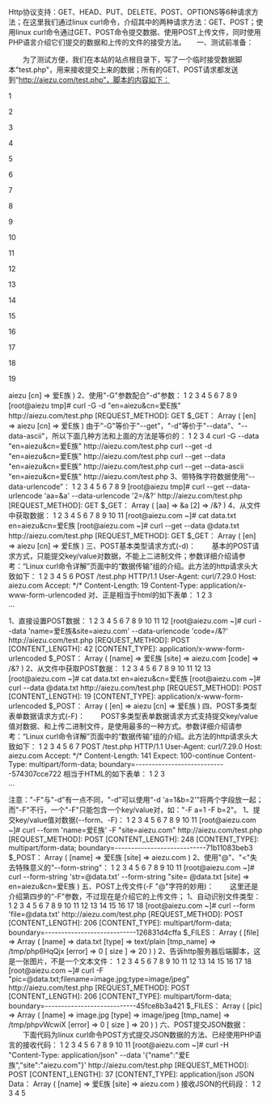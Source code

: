 Http协议支持：GET、HEAD、PUT、DELETE、POST、OPTIONS等6种请求方法；在这里我们通过linux curl命令，介绍其中的两种请求方法：GET、POST；使用linux curl命令通过GET、POST命令提交数据、使用POST上传文件，同时使用PHP语言介绍它们提交的数据和上传的文件的接受方法。
　
一、测试前准备：

　　为了测试方便，我们在本站的站点根目录下，写了一个临时接受数据脚本"test.php"，用来接收提交上来的数据；所有的GET、POST请求都发送到“http://aiezu.com/test.php”，脚本的内容如下：

1

2

3

4

5

6

7

8

9

10

11

12

13

14

15

16

17

18

19
	

<?php

foreach(array('REQUEST_METHOD', 'CONTENT_LENGTH', 'CONTENT_TYPE') as $key ) {

    if ( isset( $_SERVER[$key] ) ) {

        echo sprintf("[%s]: %s\n", $key, $_SERVER[$key]);

    }

}

echo PHP_EOL;

foreach(array('_GET', '_POST', '_FILES') as $name ) {

    if( !empty( $$name ) ) {

        echo sprintf("\$%s：\n", $name);

        print_r($$name);

        echo PHP_EOL;

    }

}

//接收JSON代码

if ( strtolower($_SERVER['CONTENT_TYPE']) == 'application/json' && $json = file_get_contents("php://input") ) {

    echo "JSON Data：\n";

    print_r(@json_decode($json, true));

}

 
二、GET请求方式：

　　GET方式只能提交key/value对数据，不能上传二进制文件。使用linux curl命令通过GET方法提交数据主要分为两大类，1：直接将数据附加在URL后面；2：使用"-G"或者"--get"参数配合"-d"、"--data"、"--data-ascii"、"--data-urlencode"等参数，参数详细介绍请参考：“Linux curl命令详解”页面中的“数据传输”组的介绍。
1、将数据直接附加在URL后面：

1

2

3

4

5

6

7

8

9
	

[root@aiezu.com ~]# curl 'http://aiezu.com/test.php?en=aiezu&cn=爱E族'

[REQUEST_METHOD]: GET

 

$_GET：

Array

(

    [en] => aiezu

    [cn] => 爱E族

)

 
2、使用"-G"参数配合"-d"参数：

1

2

3

4

5

6

7

8

9
	

[root@aiezu tmp]# curl -G -d "en=aiezu&cn=爱E族" http://aiezu.com/test.php

[REQUEST_METHOD]: GET

 

$_GET：

Array

(

    [en] => aiezu

    [cn] => 爱E族

)

由于"-G"等价于"--get"，"-d"等价于"--data"、"--data-ascii"，所以下面几种方法和上面的方法是等价的：

1

2

3

4
	

curl -G --data "en=aiezu&cn=爱E族" http://aiezu.com/test.php

curl --get -d "en=aiezu&cn=爱E族" http://aiezu.com/test.php

curl --get --data "en=aiezu&cn=爱E族" http://aiezu.com/test.php

curl --get --data-ascii "en=aiezu&cn=爱E族" http://aiezu.com/test.php

 
3、带特殊字符数据使用“--data-urlencode”：

1

2

3

4

5

6

7

8

9
	

[root@aiezu tmp]# curl --get --data-urlencode 'aa=&a' --data-urlencode '2=/&?' http://aiezu.com/test.php

[REQUEST_METHOD]: GET

 

$_GET：

Array

(

    [aa] => &a

    [2] => /&?

)

 
4、从文件中获取数据：

1

2

3

4

5

6

7

8

9

10

11
	

[root@aiezu.com ~]# cat data.txt

en=aiezu&cn=爱E族

[root@aiezu.com ~]# curl --get --data @data.txt http://aiezu.com/test.php

[REQUEST_METHOD]: GET

 

$_GET：

Array

(

    [en] => aiezu

    [cn] => 爱E族

)

 
三、POST基本类型请求方式(-d)：

　　基本的POST请求方式，只能提交key/value对数据，不能上二进制文件；参数详细介绍请参考：“Linux curl命令详解”页面中的“数据传输”组的介绍。此方法的http请求头大致如下：

1

2

3

4

5

6
	

POST /test.php HTTP/1.1

User-Agent: curl/7.29.0

Host: aiezu.com

Accept: */*

Content-Length: 19

Content-Type: application/x-www-form-urlencoded

对、正是相当于html的如下表单：

1

2

3
	

<form method="POST" action="/test.php" enctype="application/x-www-form-urlencoded">

...

</form>

 
1、直接设置POST数据：

1

2

3

4

5

6

7

8

9

10

11

12
	

[root@aiezu.com ~]# curl --data 'name=爱E族&site=aiezu.com' --data-urlencode 'code=/&?' http://aiezu.com/test.php

[REQUEST_METHOD]: POST

[CONTENT_LENGTH]: 42

[CONTENT_TYPE]: application/x-www-form-urlencoded

 

$_POST：

Array

(

    [name] => 爱E族

    [site] => aiezu.com

    [code] => /&?

)

 
2、从文件中获取POST数据：

1

2

3

4

5

6

7

8

9

10

11

12

13
	

[root@aiezu.com ~]# cat data.txt

en=aiezu&cn=爱E族

[root@aiezu.com ~]# curl --data @data.txt http://aiezu.com/test.php

[REQUEST_METHOD]: POST

[CONTENT_LENGTH]: 19

[CONTENT_TYPE]: application/x-www-form-urlencoded

 

$_POST：

Array

(

    [en] => aiezu

    [cn] => 爱E族

)

 
四、POST多类型表单数据请求方式(-F)：

　　POST多类型表单数据请求方式支持提交key/value值对数据、和上传二进制文件，是使用最多的一种方式。参数详细介绍请参考：“Linux curl命令详解”页面中的“数据传输”组的介绍。此方法的http请求头大致如下：

1

2

3

4

5

6

7
	

POST /test.php HTTP/1.1

User-Agent: curl/7.29.0

Host: aiezu.com

Accept: */*

Content-Length: 141

Expect: 100-continue

Content-Type: multipart/form-data; boundary=----------------------------574307cce722


相当于HTML的如下表单：

1

2

3
	

<form method="POST" action="/test.php" enctype="multipart/form-data">

...

</form>

注意："-F"与"-d"有一点不同，"-d"可以使用“-d 'a=1&b=2'”将两个字段放一起；而"-F"不行，一个"-F"只能包含一个key/value对，如："-F a=1 -F b=2"。
 
1、提交key/value值对数据(--form、-F)：

1

2

3

4

5

6

7

8

9

10

11
	

[root@aiezu.com ~]# curl --form 'name=爱E族' -F "site=aiezu.com" http://aiezu.com/test.php

[REQUEST_METHOD]: POST

[CONTENT_LENGTH]: 248

[CONTENT_TYPE]: multipart/form-data; boundary=----------------------------71b11083beb3

 

$_POST：

Array

(

    [name] => 爱E族

    [site] => aiezu.com

)


2、使用"@"、"<"失去特殊意义的"--form-string"：

1

2

3

4

5

6

7

8

9

10

11
	

[root@aiezu.com ~]# curl --form-string 'str=@data.txt' --form-string "site=<b.txt" http://aiezu.com/test.php

[REQUEST_METHOD]: POST

[CONTENT_LENGTH]: 246

[CONTENT_TYPE]: multipart/form-data; boundary=----------------------------c2250f4ad22a

 

$_POST：

Array

(

    [str] => @data.txt

    [site] => <b.txt

)


3、从文件中获取key/value对中的"value"("<"字符的特殊妙用)：

1

2

3

4

5

6

7

8

9

10

11

12

13
	

[root@aiezu.com ~]# cat data.txt

en=aiezu&cn=爱E族

[root@aiezu.com ~]# curl --form 'data=<data.txt' http://aiezu.com/test.php

[REQUEST_METHOD]: POST

[CONTENT_LENGTH]: 159

[CONTENT_TYPE]: multipart/form-data; boundary=----------------------------575b8e666b57

 

$_POST：

Array

(

    [data] => en=aiezu&cn=爱E族

 

)

 
五、POST上传文件(-F "@"字符的妙用)：

　　这里还是介绍第四步的“-F”参数，不过现在是介绍它的上传文件；
1、自动识别文件类型：

1

2

3

4

5

6

7

8

9

10

11

12

13

14

15

16

17

18
	

[root@aiezu.com ~]# curl --form 'file=@data.txt' http://aiezu.com/test.php

[REQUEST_METHOD]: POST

[CONTENT_LENGTH]: 206

[CONTENT_TYPE]: multipart/form-data; boundary=----------------------------126831d4cffa

 

$_FILES：

Array

(

    [file] => Array

        (

            [name] => data.txt

            [type] => text/plain

            [tmp_name] => /tmp/php6HqQjx

            [error] => 0

             [ size ] => 20

        )

 

)

 
2、告诉http服务器后端脚本，这是一张图片，不是一个文本文件：

1

2

3

4

5

6

7

8

9

10

11

12

13

14

15

16

17

18
	

<span>[root@aiezu.com ~]# curl -F "pic=@data.txt;filename=image.jpg;type=image/jpeg" http://aiezu.com/test.php

[REQUEST_METHOD]: POST

[CONTENT_LENGTH]: 206

[CONTENT_TYPE]: multipart/form-data; boundary=----------------------------45fce8b3a421

 

$_FILES：

Array

(

    [pic] => Array

        (

            [name] => image.jpg

            [type] => image/jpeg

            [tmp_name] => /tmp/phpvWcwiX

            [error] => 0

            [ size ] => 20

        )

 

)

 
六、POST提交JSON数据：

　　下面代码为linux curl命令POST方式提交JSON数据的方法、已经使用PHP语言的接收代码：

1

2

3

4

5

6

7

8

9

10

11
	

[root@aiezu.com ~]# curl -H "Content-Type: application/json" --data '{"name":"爱E族","site":"aiezu.com"}'  http://aiezu.com/test.php

[REQUEST_METHOD]: POST

[CONTENT_LENGTH]: 37

[CONTENT_TYPE]: application/json

 

JSON Data：

Array

(

    [name] => 爱E族

    [site] => aiezu.com

)

接收JSON的代码段：

1

2

3

4

5
	

<?php

if ( strtolower($_SERVER['CONTENT_TYPE']) == 'application/json' && $json = file_get_contents("php://input") ) {

    echo "JSON Data：\n";

    print_r(@json_decode($json, true));

}

　　提示：除了Content-Type为multipart/form-data​，其他所有POST的数据都可以从php://input流中读得，如：POST的XML数据，二进制图片数据。
